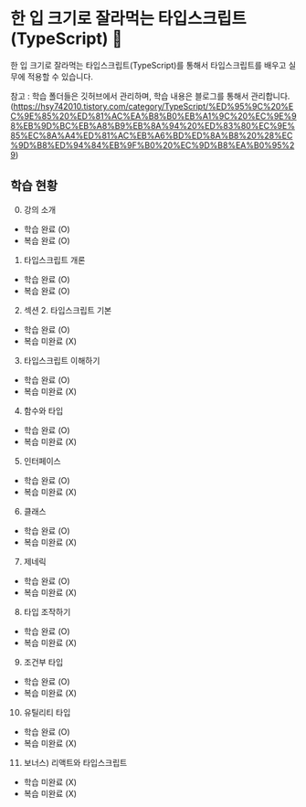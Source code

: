 # 한 입 크기로 잘라먹는 타입스크립트(TypeScript) 🧐

한 입 크기로 잘라먹는 타입스크립트(TypeScript)를 통해서 타입스크립트를 배우고 실무에 적용할 수 있습니다.

참고 : 학습 폴더들은 깃허브에서 관리하며, 학습 내용은 블로그를 통해서 관리합니다.</br>
(https://hsy742010.tistory.com/category/TypeScript/%ED%95%9C%20%EC%9E%85%20%ED%81%AC%EA%B8%B0%EB%A1%9C%20%EC%9E%98%EB%9D%BC%EB%A8%B9%EB%8A%94%20%ED%83%80%EC%9E%85%EC%8A%A4%ED%81%AC%EB%A6%BD%ED%8A%B8%20%28%EC%9D%B8%ED%94%84%EB%9F%B0%20%EC%9D%B8%EA%B0%95%29)

## 학습 현황
0. 강의 소개
- 학습 완료 (O)
- 복습 완료 (O)

1. 타입스크립트 개론
- 학습 완료 (O)
- 복습 완료 (O)

2. 섹션 2. 타입스크립트 기본
- 학습 완료 (O)
- 복습 미완료 (X)

3. 타입스크립트 이해하기
- 학습 완료 (O)
- 복습 미완료 (X)

4. 함수와 타입
- 학습 완료 (O)
- 복습 미완료 (X)

5. 인터페이스
- 학습 완료 (O)
- 복습 미완료 (X)

6. 클래스
- 학습 완료 (O)
- 복습 미완료 (X)

7. 제네릭
- 학습 완료 (O)
- 복습 미완료 (X)

8. 타입 조작하기
- 학습 완료 (O)
- 복습 미완료 (X)

9. 조건부 타입
- 학습 완료 (O)
- 복습 미완료 (X)

10. 유틸리티 타입
- 학습 완료 (O)
- 복습 미완료 (X)

11. 보너스) 리액트와 타입스크립트
- 학습 미완료 (X)
- 복습 미완료 (X)